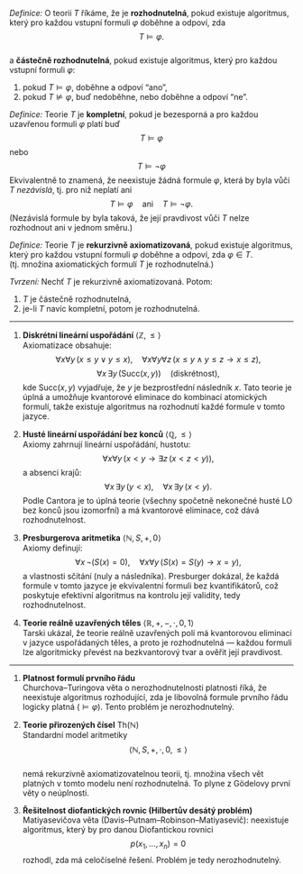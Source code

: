*Definice:* O teorii $T$ říkáme, že je **rozhodnutelná**, pokud existuje algoritmus, který pro každou vstupní formuli $φ$ doběhne a odpoví, zda  
$$
T\models φ.
$$  
a **částečně rozhodnutelná**, pokud existuje algoritmus, který pro každou vstupní formuli $φ$:
1. pokud $T\models φ$, doběhne a odpoví “ano”,
2. pokud $T\not\models φ$, buď nedoběhne, nebo doběhne a odpoví “ne”. 

*Definice:* Teorie $T$ je **kompletní**, pokud je bezesporná a pro každou uzavřenou formuli $φ$ platí buď  
$$
T\models φ
$$
nebo  
$$
T\models \neg φ
$$
Ekvivalentně to znamená, že neexistuje žádná formule $φ$, která by byla vůči $T$ *nezávislá*, tj. pro niž neplatí ani  
$$
T\models φ
\quad\text{ani}\quad
T\models \neg φ.
$$
(Nezávislá formule by byla taková, že její pravdivost vůči $T$ nelze rozhodnout ani v jednom směru.)

*Definice:* Teorie $T$ je **rekurzivně axiomatizovaná**, pokud existuje algoritmus, který pro každou vstupní formuli $φ$ doběhne a odpoví, zda $φ∈T$.  
(tj. množina axiomatických formulí $T$ je rozhodnutelná.)

*Tvrzení:* Nechť $T$ je rekurzivně axiomatizovaná. Potom:
1. $T$ je částečně rozhodnutelná,
2. je-li $T$ navíc kompletní, potom je rozhodnutelná. 
---
1. **Diskrétní lineární uspořádání** $\langle\mathbb{Z},\le\rangle$  
   Axiomatizace obsahuje:
$$
\forall x\forall y\,(x\le y \lor y\le x),\quad 
   \forall x\forall y\forall z\,(x\le y\land y\le z\to x\le z),
$$
   $$
   \forall x\,\exists y\,\bigl(\text{Succ}(x,y)\bigr)\quad\text{(diskrétnost)},
   $$
   kde $\text{Succ}(x,y)$ vyjadřuje, že $y$ je bezprostřední následník $x$. Tato teorie je úplná a umožňuje kvantorové eliminace do kombinací atomických formulí, takže existuje algoritmus na rozhodnutí každé formule v tomto jazyce.

2. **Husté lineární uspořádání bez konců** $\langle\mathbb{Q},\le\rangle$  
   Axiomy zahrnují lineární uspořádání, hustotu:
$$
\forall x\forall y\,(x<y\to \exists z\,(x<z<y)),
$$
   a absenci krajů:
$$
\forall x\,\exists y\,(y<x),\quad \forall x\,\exists y\,(x<y).
$$
   Podle Cantora je to úplná teorie (všechny spočetně nekonečné husté LO bez konců jsou izomorfní) a má kvantorové eliminace, což dává rozhodnutelnost.

4. **Presburgerova aritmetika** $\langle\mathbb{N},S,+,0\rangle$  
   Axiomy definují:
$$
   \forall x\,\neg(S(x)=0),\quad \forall x\forall y\,(S(x)=S(y)\to x=y),
$$
   a vlastnosti sčítání (nuly a následníka). Presburger dokázal, že každá formule v tomto jazyce je ekvivalentní formuli bez kvantifikátorů, což poskytuje efektivní algoritmus na kontrolu její validity, tedy rozhodnutelnost.

5. **Teorie reálně uzavřených těles** $\langle\mathbb{R},+,-,\cdot,0,1\rangle$  
   Tarski ukázal, že teorie reálně uzavřených polí má kvantorovou eliminaci v jazyce uspořádaných těles, a proto je rozhodnutelná — každou formuli lze algoritmicky převést na bezkvantorový tvar a ověřit její pravdivost.

---

1. **Platnost formulí prvního řádu**  
   Churchova–Turingova věta o nerozhodnutelnosti platnosti říká, že neexistuje algoritmus rozhodující, zda je libovolná formule prvního řádu logicky platná ($⊨φ$). Tento problém je nerozhodnutelný.

2. **Teorie přirozených čísel** $\mathrm{Th}(\mathbb{N})$  
   Standardní model aritmetiky  
$$
\langle\mathbb{N},S,+,\cdot,0,≤\rangle
$$  
   nemá rekurzivně axiomatizovatelnou teorii, tj. množina všech vět platných v tomto modelu není rozhodnutelná. To plyne z Gödelovy první věty o neúplnosti.

3. **Řešitelnost diofantických rovnic (Hilbertův desátý problém)**  
   Matiyasevičova věta (Davis–Putnam–Robinson–Matiyasevič): neexistuje algoritmus, který by pro danou Diofantickou rovnici  
$$
p(x_1,\dots,x_n)=0
$$
   rozhodl, zda má celočíselné řešení. Problém je tedy nerozhodnutelný.
